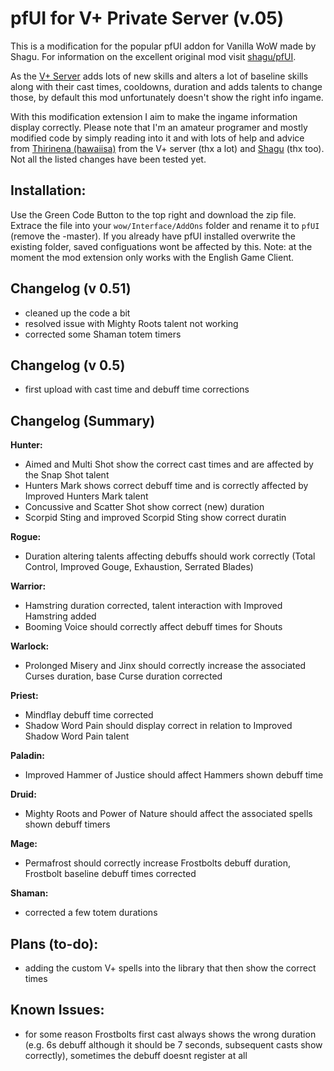 # pfUI for V+ Private Server (v.05)

This is a modification for the popular pfUI addon for Vanilla WoW made by Shagu. For information on the excellent original mod visit [shagu/pfUI](https://github.com/shagu/pfUI).

As the [V+ Server](https://vanillaplus.org/) adds lots of new skills and alters a lot of baseline skills along with their cast times, cooldowns, duration and adds talents
to change those, by default this mod unfortunately doesn't show the right info ingame.

With this modification extension I aim to make the ingame information display correctly. Please note that I'm an amateur programer and mostly
modified code by simply reading into it and with lots of help and advice from [Thirinena (hawaiisa)](https://github.com/hawaiisa) from the V+ server (thx a lot) and [Shagu](https://github.com/shagu) (thx too).
Not all the listed changes have been tested yet.

## Installation:

Use the Green Code Button to the top right and download the zip file. Extrace the file into your `wow/Interface/AddOns` folder and rename it to `pfUI` (remove the -master). If you already have pfUI installed overwrite the existing folder, saved configuations wont be affected by this.
Note: at the moment the mod extension only works with the English Game Client.

## Changelog (v 0.51)

- cleaned up the code a bit
- resolved issue with Mighty Roots talent not working
- corrected some Shaman totem timers

## Changelog (v 0.5)

- first upload with cast time and debuff time corrections


## Changelog (Summary)

**Hunter:**
- Aimed and Multi Shot show the correct cast times and are affected by the Snap Shot talent
- Hunters Mark shows correct debuff time and is correctly affected by Improved Hunters Mark talent
- Concussive and Scatter Shot show correct (new) duration
- Scorpid Sting and improved Scorpid Sting show correct duratin

**Rogue:**
- Duration altering talents affecting debuffs should work correctly (Total Control, Improved Gouge, Exhaustion, Serrated Blades)

**Warrior:**
- Hamstring duration corrected, talent interaction with Improved Hamstring added
- Booming Voice should correctly affect debuff times for Shouts

**Warlock:**
- Prolonged Misery and Jinx should correctly increase the associated Curses duration, base Curse duration corrected

**Priest:**
- Mindflay debuff time corrected
- Shadow Word Pain should display correct in relation to Improved Shadow Word Pain talent

**Paladin:**
- Improved Hammer of Justice should affect Hammers shown debuff time

**Druid:**
- Mighty Roots and Power of Nature should affect the associated spells shown debuff timers

**Mage:**
- Permafrost should correctly increase Frostbolts debuff duration, Frostbolt baseline debuff times corrected

**Shaman:**
- corrected a few totem durations

## Plans (to-do):
- adding the custom V+ spells into the library that then show the correct times 

## Known Issues:
- for some reason Frostbolts first cast always shows the wrong duration (e.g. 6s debuff although it should be 7 seconds, subsequent casts show correctly), sometimes the debuff doesnt register at all
